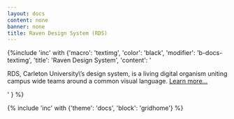 ```yaml
---
layout: docs
content: none
banner: none
title: Raven Design System (RDS)
---
```

{%include 'inc' with {'macro': 'textimg', 
    'color': 'black', 
    'modifier': 'b-docs-textimg',
    'title': 'Raven Design System',
    'content': '<p>RDS, Carleton University\’s design system, is a living digital organism uniting campus wide teams around a common visual language. <a href="#">Learn more…</a></p>'
    } %}

{% include 'inc' with {'theme': 'docs', 'block': 'gridhome'} %}
